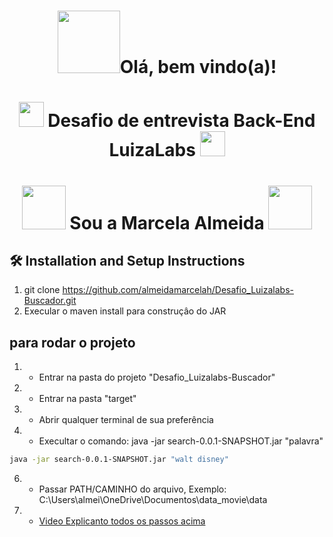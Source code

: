 <h1 align="center"><img src="https://media0.giphy.com/media/iDbDicWr95THaVsuIF/giphy.gif?cid=ecf05e47a92ztltd6se6gq006nqkh41kwzmxdbwpgee9oo24&rid=giphy.gif&ct=ts" width="100"/>Olá, bem vindo(a)! </h1>
<h1 align="center"><img src="https://media.giphy.com/media/YrNmWj51Rm2fEf4OPD/giphy.gif" width="40"/> Desafio de entrevista Back-End LuizaLabs <img src="https://cdn-icons-png.flaticon.com/512/994/994134.png?"  width="40"/></h1>
 
<h1 align="center"><img src="https://media2.giphy.com/media/KJmbSTSyIzetubNgJ5/giphy.gif?cid=ecf05e47nrnym194utot6sdatebax2xunz4boghl8jebpmp6&rid=giphy.gif&ct=s" width="70"/> Sou a Marcela Almeida <img src="https://media0.giphy.com/media/eMJXDJqSOVzQjFJ8Wv/giphy.gif?cid=ecf05e47jdjjqxcx1f5w8kiexc7lijmkxcsjer6abh2ekyi8&rid=giphy.gif&ct=s" width="70"/></h1>

 
 
 
 

## 🛠 Installation and Setup Instructions

1. git clone https://github.com/almeidamarcelah/Desafio_Luizalabs-Buscador.git
2. Execular o maven install para construçâo do JAR

## para rodar o projeto 
1. - Entrar na pasta do projeto "Desafio_Luizalabs-Buscador"
2. - Entrar na pasta "target"
3. - Abrir qualquer terminal de sua preferência
4. - Execultar o comando:  java -jar search-0.0.1-SNAPSHOT.jar "palavra"
```sh 
java -jar search-0.0.1-SNAPSHOT.jar "walt disney"
```
6. - Passar PATH/CAMINHO do arquivo, Exemplo: C:\Users\almei\OneDrive\Documentos\data_movie\data
7. - [Video Explicanto todos os passos acima](https://youtu.be/htIlbdxe-DU)









 

